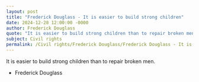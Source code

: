 ```yaml
---
layout: post
title: "Frederick Douglass - It is easier to build strong children"
date: 2024-12-28 12:00:00 -0000
author: Frederick Douglass
quote: "It is easier to build strong children than to repair broken men."
subject: Civil rights
permalink: /Civil rights/Frederick Douglass/Frederick Douglass - It is easier to build strong children
---
```


It is easier to build strong children than to repair broken men.

- Frederick Douglass
